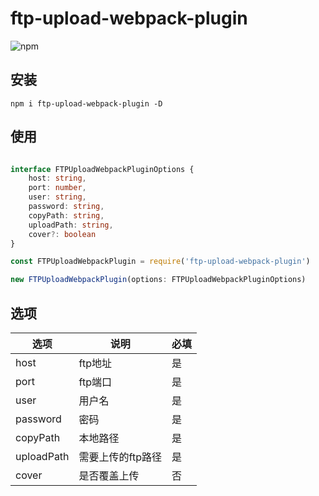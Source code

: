 # ftp-upload-webpack-plugin
![npm](https://img.shields.io/npm/v/ftp-upload-webpack-plugin)
## 安装
```
npm i ftp-upload-webpack-plugin -D
```

## 使用

```ts

interface FTPUploadWebpackPluginOptions {
    host: string,
    port: number,
    user: string,
    password: string,
    copyPath: string,
    uploadPath: string,
    cover?: boolean
}

const FTPUploadWebpackPlugin = require('ftp-upload-webpack-plugin')

new FTPUploadWebpackPlugin(options: FTPUploadWebpackPluginOptions)

```
## 选项

选项 | 说明 | 必填
---|---|---
host | ftp地址 | 是
port | ftp端口 | 是
user| 用户名 | 是
password | 密码 | 是
copyPath | 本地路径 | 是
uploadPath | 需要上传的ftp路径 | 是
cover | 是否覆盖上传 | 否

